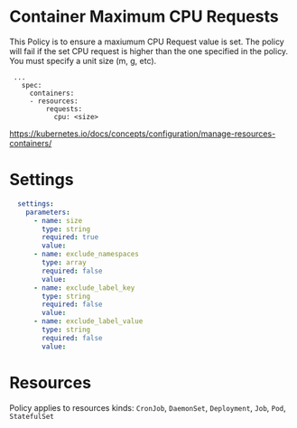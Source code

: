 # Container Maximum CPU Requests

This Policy is to ensure a maxiumum CPU Request value is set. The policy will fail if the set CPU request is higher than the one specified in the policy. You must specify a unit size (m, g, etc).


```
 ...
   spec:
     containers:
     - resources:
         requests:
           cpu: <size>
 ```
 https://kubernetes.io/docs/concepts/configuration/manage-resources-containers/


# Settings
```yaml
  settings:
    parameters:
      - name: size
        type: string
        required: true
        value:
      - name: exclude_namespaces
        type: array
        required: false
        value:
      - name: exclude_label_key
        type: string
        required: false
        value:
      - name: exclude_label_value
        type: string
        required: false
        value:
```

# Resources
Policy applies to resources kinds:
`CronJob`, `DaemonSet`, `Deployment`, `Job`, `Pod`, `StatefulSet`
